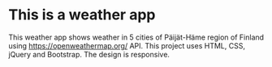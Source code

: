 # This is a weather app
This weather app shows weather in 5 cities of Päijät-Häme region of Finland using https://openweathermap.org/ API. This project uses HTML, CSS, jQuery and Bootstrap. The design is responsive.

